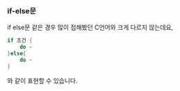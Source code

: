 ### if-else문

if else문 같은 경우 많이 접해봤던 C언어와 크게 다르지 않는데요, 
```swift
if 조건 {
    do ~
}else{
    do ~
}
```
와 같이 표현할 수 있습니다.